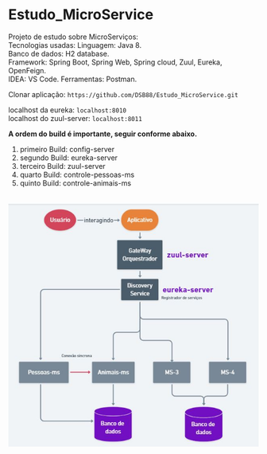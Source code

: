 # Estudo_MicroService
Projeto de estudo sobre MicroServiços:<br>
Tecnologias usadas:
Linguagem: Java 8.<br>
Banco de dados: H2 database.<br>
Framework: Spring Boot, Spring Web, Spring cloud, Zuul, Eureka, OpenFeign.<br>
IDEA: VS Code.
Ferramentas: Postman.

Clonar aplicação: `https://github.com/DSB88/Estudo_MicroService.git`<br>

localhost da eureka: `localhost:8010`<br>
localhost do zuul-server: `localhost:8011`<br>

<strong>A ordem do build é importante, seguir conforme abaixo. </strong><br>
1. primeiro Build: config-server
2. segundo Build: eureka-server
3. terceiro Build: zuul-server
4. quarto Build: controle-pessoas-ms
5. quinto Build: controle-animais-ms<br>
<br>

<img align="left" src="Microservicos/arquitetura/arquitetura-ms.JPG" />
